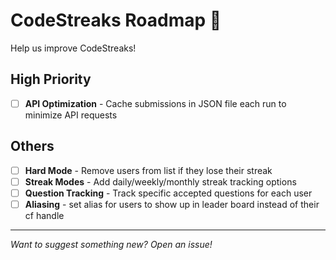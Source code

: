 # CodeStreaks Roadmap 🚧

Help us improve CodeStreaks!

## High Priority

- [ ] **API Optimization** - Cache submissions in JSON file each run to minimize API requests

## Others

- [ ] **Hard Mode** - Remove users from list if they lose their streak
- [ ] **Streak Modes** - Add daily/weekly/monthly streak tracking options
- [ ] **Question Tracking** - Track specific accepted questions for each user
- [ ] **Aliasing** - set alias for users to show up in leader board instead of their cf handle

---

*Want to suggest something new? Open an issue!*
